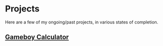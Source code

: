 # Projects

Here are a few of my ongoing/past projects, in various states of completion.

## [Gameboy Calculator](gameboy-calculator.md)

